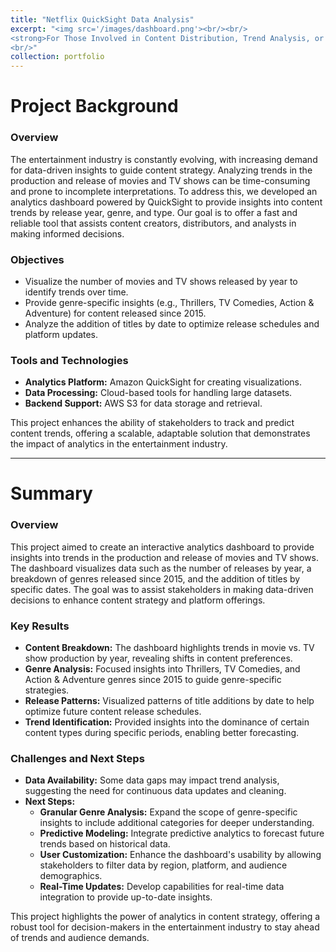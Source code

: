 ```yaml
---
title: "Netflix QuickSight Data Analysis"
excerpt: "<img src='/images/dashboard.png'><br/><br/>
<strong>For Those Involved in Content Distribution, Trend Analysis, or Platform Strategy<strong>
<br/>"
collection: portfolio
---
```

# Project Background

### Overview
The entertainment industry is constantly evolving, with increasing demand for data-driven insights to guide content strategy. Analyzing trends in the production and release of movies and TV shows can be time-consuming and prone to incomplete interpretations. To address this, we developed an analytics dashboard powered by QuickSight to provide insights into content trends by release year, genre, and type. Our goal is to offer a fast and reliable tool that assists content creators, distributors, and analysts in making informed decisions.

### Objectives
- Visualize the number of movies and TV shows released by year to identify trends over time.
- Provide genre-specific insights (e.g., Thrillers, TV Comedies, Action & Adventure) for content released since 2015.
- Analyze the addition of titles by date to optimize release schedules and platform updates.

### Tools and Technologies
- **Analytics Platform:** Amazon QuickSight for creating visualizations.
- **Data Processing:** Cloud-based tools for handling large datasets.
- **Backend Support:** AWS S3 for data storage and retrieval.

This project enhances the ability of stakeholders to track and predict content trends, offering a scalable, adaptable solution that demonstrates the impact of analytics in the entertainment industry.

---

# Summary

### Overview
This project aimed to create an interactive analytics dashboard to provide insights into trends in the production and release of movies and TV shows. The dashboard visualizes data such as the number of releases by year, a breakdown of genres released since 2015, and the addition of titles by specific dates. The goal was to assist stakeholders in making data-driven decisions to enhance content strategy and platform offerings.

### Key Results
- **Content Breakdown:** The dashboard highlights trends in movie vs. TV show production by year, revealing shifts in content preferences.
- **Genre Analysis:** Focused insights into Thrillers, TV Comedies, and Action & Adventure genres since 2015 to guide genre-specific strategies.
- **Release Patterns:** Visualized patterns of title additions by date to help optimize future content release schedules.
- **Trend Identification:** Provided insights into the dominance of certain content types during specific periods, enabling better forecasting.

### Challenges and Next Steps
- **Data Availability:** Some data gaps may impact trend analysis, suggesting the need for continuous data updates and cleaning.
- **Next Steps:**
  - **Granular Genre Analysis:** Expand the scope of genre-specific insights to include additional categories for deeper understanding.
  - **Predictive Modeling:** Integrate predictive analytics to forecast future trends based on historical data.
  - **User Customization:** Enhance the dashboard's usability by allowing stakeholders to filter data by region, platform, and audience demographics.
  - **Real-Time Updates:** Develop capabilities for real-time data integration to provide up-to-date insights.

This project highlights the power of analytics in content strategy, offering a robust tool for decision-makers in the entertainment industry to stay ahead of trends and audience demands.
